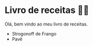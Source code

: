 # Livro de receitas :man_cook:

Olá, bem vindo ao meu livro de receitas.

- Strogonoff de Frango
- Pavê
